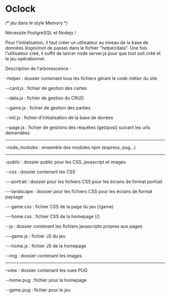# Oclock

/* jeu dans le style Memory */

Nécessite PostgreSQL et Nodejs !

Pour l'initialisation, il faut créer un utilisateur au niveau de la base de données (login/mot de passe) dans le fichier "helper/data".
Une fois l'utilisateur créé, il suffit de lancer node server.js pour que tout soit créé et le jeu opérationnel.

Description de l'arborescence :

-helper : dossier contenant tous les fichiers gérant le code métier du site

--card.js : fichier de gestion des cartes

--data.js : fichier de gestion du CRUD

--game.js : fichier de gestion des parties

--init.js : fichier d'initialisation de la base de donées

--page.js : fichier de gestions des requêtes (get/post) suivant les urls demandées

----------------------------------------------------------------

-node_modules : ensemble des modules npm (express, pug...)

----------------------------------------------------------------

-public : dossier public pour les CSS, javascript et images

--css : dossier contenant les CSS

---portrait : dossier pour les fichiers CSS pour les écrans de format portrait

---landscape : dossier pour les fichiers CSS pour les écrans de format paysage

---game.css : fichier CSS de la page du jeu (/game)

---home.css : fichier CSS de la homepage (/)

--js : dossier contenant les fichiers javascripts propres aux pages

---game.js : fichier JS du jeu

---home.js : fichier JS de la homepage

--img : dossier contenant les images

----------------------------------------------------------------

-view : dossier contenant les vues PUG

--home.pug : fichier pour la homepage

--game.pug : fichier pour le jeu
